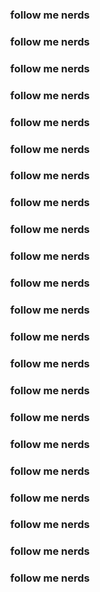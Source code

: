 <h3 align="center">follow me nerds</h1>
<h3 align="center">follow me nerds</h1>
<h3 align="center">follow me nerds</h1>
<h3 align="center">follow me nerds</h1>
<h3 align="center">follow me nerds</h1>
<h3 align="center">follow me nerds</h1>
<h3 align="center">follow me nerds</h1>
<h3 align="center">follow me nerds</h1>
<h3 align="center">follow me nerds</h1>
<h3 align="center">follow me nerds</h1>
<h3 align="center">follow me nerds</h1>
<h3 align="center">follow me nerds</h1>
<h3 align="center">follow me nerds</h1>
<h3 align="center">follow me nerds</h1>
<h3 align="center">follow me nerds</h1>
<h3 align="center">follow me nerds</h1>
<h3 align="center">follow me nerds</h1>
<h3 align="center">follow me nerds</h1>
<h3 align="center">follow me nerds</h1>
<h3 align="center">follow me nerds</h1>
<h3 align="center">follow me nerds</h1>
<h3 align="center">follow me nerds</h1>



